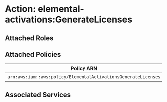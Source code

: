 # Action: elemental-activations:GenerateLicenses

## Attached Roles

## Attached Policies

| Policy ARN | Policy Name |
|------------|-------------|
| `arn:aws:iam::aws:policy/ElementalActivationsGenerateLicenses` | [ElementalActivationsGenerateLicenses](../policies.md#elementalactivationsgeneratelicenses) |

## Associated Services

